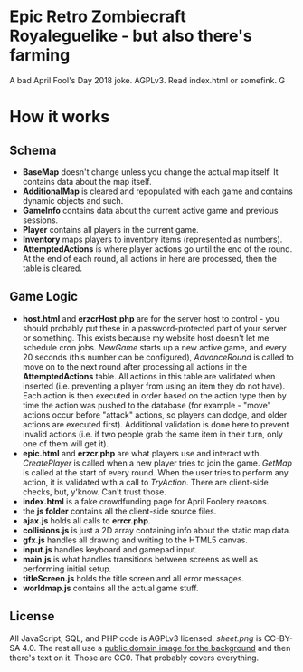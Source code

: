 # Epic Retro Zombiecraft Royaleguelike - but also there's farming

A bad April Fool's Day 2018 joke. AGPLv3. Read index.html or somefink.
G
# How it works

## Schema

* **BaseMap** doesn't change unless you change the actual map itself. It contains data about the map itself.
* **AdditionalMap** is cleared and repopulated with each game and contains dynamic objects and such.
* **GameInfo** contains data about the current active game and previous sessions.
* **Player** contains all players in the current game.
* **Inventory** maps players to inventory items (represented as numbers).
* **AttemptedActions** is where player actions go until the end of the round. At the end of each round, all actions in here are processed, then the table is cleared.

## Game Logic

* **host.html** and **erzcrHost.php** are for the server host to control - you should probably put these in a password-protected part of your server or something. This exists because my website host doesn't let me schedule cron jobs. *NewGame* starts up a new active game, and every 20 seconds (this number can be configured), *AdvanceRound* is called to move on to the next round after processing all actions in the  **AttemptedActions** table. All actions in this table are validated when inserted (i.e. preventing a player from using an item they do not have). Each action is then executed in order based on the action type then by time the action was pushed to the database (for example - "move" actions occur before "attack" actions, so players can dodge, and older actions are executed first). Additional validation is done here to prevent invalid actions (i.e. if two people grab the same item in their turn, only one of them will get it).
* **epic.html** and **erzcr.php** are what players use and interact with. *CreatePlayer* is called when a new player tries to join the game. *GetMap* is called at the start of every round. When the user tries to perform any action, it is validated with a call to *TryAction*. There are client-side checks, but, y'know. Can't trust those.
* **index.html** is a fake crowdfunding page for April Foolery reasons.
* the **js folder** contains all the client-side source files.
 * **ajax.js** holds all calls to **errcr.php**.
 * **collisions.js** is just a 2D array containing info about the static map data.
 * **gfx.js** handles all drawing and writing to the HTML5 canvas.
 * **input.js** handles keyboard and gamepad input.
 * **main.js** is what handles transitions between screens as well as performing initial setup.
 * **titleScreen.js** holds the title screen and all error messages.
 * **worldmap.js** contains all the actual game stuff.

## License

All JavaScript, SQL, and PHP code is AGPLv3 licensed. *sheet.png* is CC-BY-SA 4.0. The rest all use a [public domain image for the background](https://www.pexels.com/photo/green-water-fountain-225769/) and then there's text on it. Those are CC0. That probably covers everything.